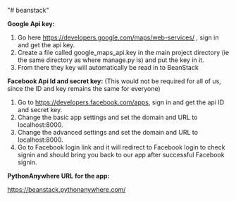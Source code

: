 "# beanstack" 

**Google Api key:**
1. Go here https://developers.google.com/maps/web-services/ , sign in 
and get the api key. 
2. Create a file called google_maps_api.key 
in the main project directory (ie the same directory as where manage.py is)
and put the key in it.
3. From there they key will automatically be read in to BeanStack

**Facebook Api Id and secret key:** (This would not be required for all of us, since the ID and key remains the same for everyone) 
1. Go to https://developers.facebook.com/apps, sign in and get the api ID and secret key. 
2. Change the basic app settings and set the domain and URL to localhost:8000. 
3. Change the advanced settings and set the domain and URL to localhost:8000.
4. Go to Facebook login link and it will redirect to Facebook login to check signin and should bring you back to our app after successful Facebook signin. 


**PythonAnywhere URL for the app:**

https://beanstack.pythonanywhere.com/
